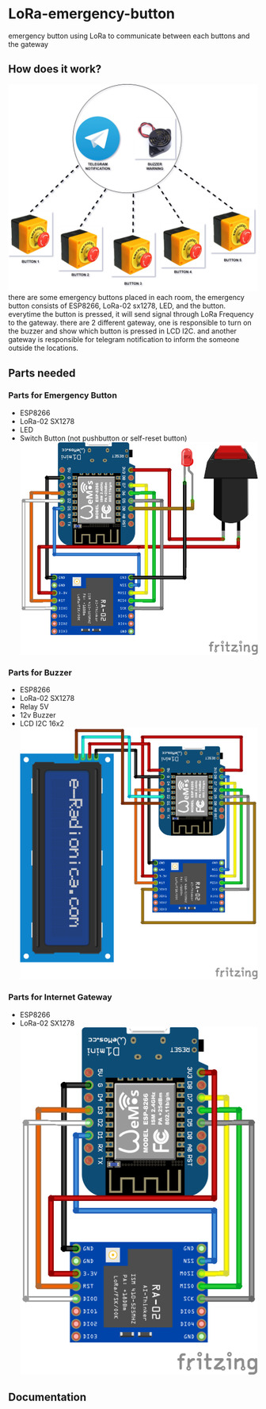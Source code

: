 # LoRa-emergency-button
emergency button using LoRa to communicate between each buttons and the gateway

## How does it work?
![block Diagram](/images/lora-emergency-button.jpg)
there are some emergency buttons placed in each room, the emergency button consists of ESP8266, LoRa-02 sx1278, LED, and the button. everytime the button is pressed, it will send signal through LoRa Frequency to the gateway.
there are 2 different gateway, one is responsible to turn on the buzzer and show which button is pressed in LCD I2C. and another gateway is responsible for telegram notification to inform the someone outside the locations.

## Parts needed
### Parts for Emergency Button
  - ESP8266
  - LoRa-02 SX1278
  - LED
  - Switch Button (not pushbutton or self-reset button)
![LoRa Emergency Button](/images/emerge-button-1.png)

### Parts for Buzzer
  - ESP8266
  - LoRa-02 SX1278
  - Relay 5V
  - 12v Buzzer
  - LCD I2C 16x2
![LoRa Warning Buzzer](/images/emerge-button-3.png)

### Parts for Internet Gateway
  - ESP8266
  - LoRa-02 SX1278
![LoRa Telegram Gateway](/images/emerge-button-2.png)

## Documentation
